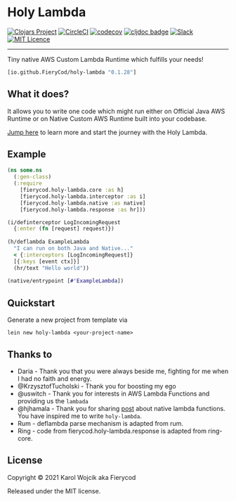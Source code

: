 # Holy Lambda
[![Clojars Project](https://img.shields.io/clojars/v/io.github.FieryCod/holy-lambda.svg?logo=clojure&logoColor=white)](https://clojars.org/io.github.FieryCod/holy-lambda)
[![CircleCI](https://circleci.com/gh/FieryCod/holy-lambda/tree/master.svg?style=svg)](https://circleci.com/gh/FieryCod/holy-lambda/tree/master)
[![codecov](https://codecov.io/gh/FieryCod/holy-lambda/branch/master/graph/badge.svg)](https://codecov.io/gh/FieryCod/holy-lambda)
[![cljdoc badge](https://cljdoc.org/badge/io.github.FieryCod/holy-lambda)](https://cljdoc.org/d/io.github.FieryCod/holy-lambda/CURRENT)
[![Slack](https://img.shields.io/badge/Slack-holy--lambda-blue?logo=slack)](https://clojurians.slack.com/messages/holy-lambda/)
[![MIT Licence](https://badges.frapsoft.com/os/mit/mit.svg?v=103)](https://opensource.org/licenses/mit-license.php)

---

Tiny native AWS Custom Lambda Runtime which fulfills your needs!

``` clojure
[io.github.FieryCod/holy-lambda "0.1.28"]
```

## What it does?
It allows you to write one code which might run either on Official Java AWS Runtime or on Native Custom AWS Runtime built into your codebase.

[Jump here](https://cljdoc.org/d/fierycod/holy-lambda/CURRENT/doc/tutorial) to learn more and start the journey with the Holy Lambda.

## Example

``` clojure
(ns some.ns
  (:gen-class)
  (:require 
    [fierycod.holy-lambda.core :as h]
    [fierycod.holy-lambda.interceptor :as i]
    [fierycod.holy-lambda.native :as native]
    [fierycod.holy-lambda.response :as hr]))

(i/definterceptor LogIncomingRequest
  {:enter (fn [request] request)})
 
(h/deflambda ExampleLambda
  "I can run on both Java and Native..."
  < {:interceptors [LogIncomingRequest]}
  [{:keys [event ctx]}]
  (hr/text "Hello world"))
  
(native/entrypoint [#'ExampleLambda])
```

## Quickstart

Generate a new project from template via

``` 
lein new holy-lambda <your-project-name>
```
  
## Thanks to
- Daria - Thank you that you were always beside me, fighting for me when I had no faith and energy.
- @KrzysztofTucholski - Thank you for boosting my ego
- @uswitch - Thank you for interests in AWS Lambda Functions and providing us the `lambada`
- @hjhamala - Thank you for sharing [post](https://dev.solita.fi/2018/12/07/fast-starting-clojure-lambdas-using-graalvm.html) about native lambda functions. You have inspired me to write `holy-lambda`.
- Rum - deflambda parse mechanism is adapted from rum.
- Ring - code from fierycod.holy-lambda.response is adapted from ring-core. 

## License
Copyright © 2021 Karol Wojcik aka Fierycod

Released under the MIT license.
